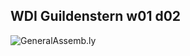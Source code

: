 ## WDI Guildenstern w01 d02
![](https://github.com/generalassembly/ga-ruby-on-rails-for-devs/raw/master/images/ga.png 'GeneralAssemb.ly')
